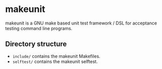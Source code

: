 # makeunit

makeunit is a GNU make based unit test framework / DSL for acceptance testing command line programs.

## Directory structure

* `include/` contains the makeunit Makefiles.
* `selftest/` contains the makeunit selftest.
